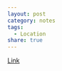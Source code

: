 ```yaml
---
layout: post
category: notes
tags:
  - Location
share: true
---
```

<a href="https://www.google.com/maps/d/u/0/viewer?mid=1Kghrk3iwRInii5qBTG8hfQZ0WmE&hl=en_US&ll=0.7299038682992176,79.66668385000001&z=4" target="_blank">Link</a>